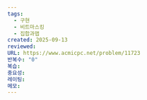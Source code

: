 ```yaml
---
tags:
  - 구현
  - 비트마스킹
  - 집합과맵
created: 2025-09-13
reviewed:
URL: https://www.acmicpc.net/problem/11723
반복수: "0"
복습:
중요성:
레이팅:
메모:
---
```

